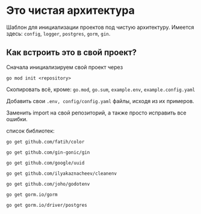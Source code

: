 # Это чистая архитектура

Шаблон для инициализации проектов под чистую архитектуру. Имеется здесь:
`config`, `logger`, `postgres`, `gorm`, `gin`.

## Как встроить это в свой проект?

Сначала инициализируем свой проект через

```shell
go mod init <repository>
```

Скопировать всё, кроме: `go.mod`, `go.sum`, `example.env`, `example.config.yaml`

Добавить свои `.env, config/config.yaml` файлы, исходя из их примеров.

Заменить import на свой репозиторий, а также просто исправить все ошибки.

список библиотек:

```shell
go get github.com/fatih/color

go get github.com/gin-gonic/gin

go get github.com/google/uuid

go get github.com/ilyakaznacheev/cleanenv

go get github.com/joho/godotenv

go get gorm.io/gorm

go get gorm.io/driver/postgres
```
